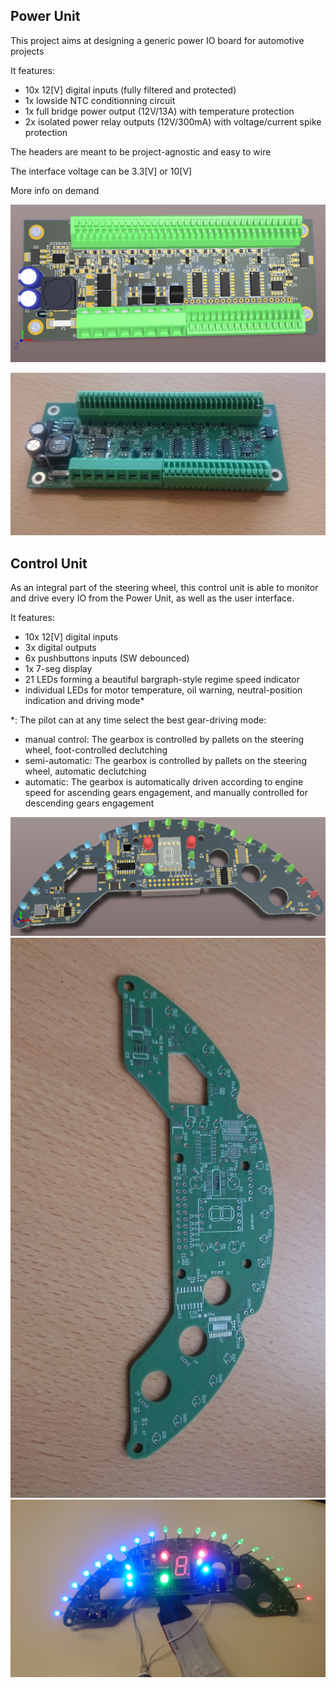 Power Unit 
----------------

This project aims at designing a generic power IO board for automotive projects

It features:
- 10x 12[V] digital inputs (fully filtered and protected)
- 1x lowside NTC conditionning circuit
- 1x full bridge power output (12V/13A) with temperature protection
- 2x isolated power relay outputs (12V/300mA) with voltage/current spike protection

The headers are meant to be project-agnostic and easy to wire

The interface voltage can be 3.3[V] or 10[V]

More info on demand

![alt tag](https://github.com/yerpj/F3000/blob/master/V2/DOC/V2_3dPreview.png)

![alt tag](https://github.com/yerpj/F3000/blob/master/V2/DOC/PCB_assembled_and_tested.jpg)

Control Unit
----------------

As an integral part of the steering wheel, this control unit is able to monitor and drive every IO from the Power Unit, as well as the user interface.

It features:
- 10x 12[V] digital inputs 
- 3x digital outputs
- 6x pushbuttons inputs (SW debounced)
- 1x 7-seg display
- 21 LEDs forming a beautiful bargraph-style regime speed indicator
- individual LEDs for motor temperature, oil warning, neutral-position indication and driving mode*

*: The pilot can at any time select the best gear-driving mode:
- manual control: The gearbox is controlled by pallets on the steering wheel, foot-controlled declutching
- semi-automatic: The gearbox is controlled by pallets on the steering wheel, automatic declutching
- automatic: The gearbox is automatically driven according to engine speed for ascending gears engagement, and manually controlled for descending gears engagement


![alt tag](https://github.com/yerpj/F3000/blob/master/V2/DOC/Control_Unit_3dPreview.png)
![alt tag](https://github.com/yerpj/F3000/blob/master/V2/DOC/Control_Unit.jpg)  
![alt tag](https://github.com/yerpj/F3000/blob/master/V2/DOC/LEDdebugging.jpg) 


           
           


